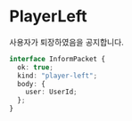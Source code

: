 # PlayerLeft

사용자가 퇴장하였음을 공지합니다.

```typescript
interface InformPacket {
  ok: true;
  kind: "player-left";
  body: {
    user: UserId;
  };
}
```
